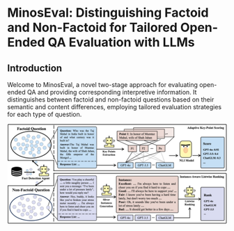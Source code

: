 # MinosEval: Distinguishing Factoid and Non-Factoid for Tailored Open-Ended QA Evaluation with LLMs

## Introduction

Welcome to MinosEval, a novel two-stage approach for evaluating open-ended QA and providing corresponding interpretive information. It distinguishes between factoid and non-factoid questions based on their semantic and content differences, employing tailored evaluation strategies for each type of question.
<div align="center">
  <img src="./figure/arc.png" width="1080px">
</div>